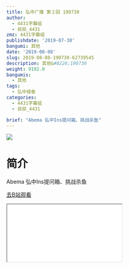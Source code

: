 ```yaml
---
title: 弘中广播 第２回 190730
author:
  - 4431字幕组
  - 叔叔_4431
zmz: 4431字幕组
publishdate: '2019-07-30'
bangumi: 其他
date: '2019-08-08'
slug: 2019-08-08-190730-62739545
description: 其他&#8226;190730
weight: 9192.0
bangumis:
  - 其他
tags:
  - 弘中绫香
categories:
  - 4431字幕组
  - 叔叔_4431

brief: "Abema 弘中Ins提问箱、挑战杀鱼"
---
```

![](https://raw.githubusercontent.com/tcgriffith/owaraisite/master/static/tmpimg/3887d801a25d2b4897355b42e36fc6170c093aed.jpg.480.jpg)
# 简介  
Abema
弘中Ins提问箱、挑战杀鱼  

[去B站观看](https://www.bilibili.com/video/av62739545/)
<div class ="resp-container"><iframe class="testiframe" src="//player.bilibili.com/player.html?aid=62739545"", scrolling="no", allowfullscreen="true" > </iframe></div> 
